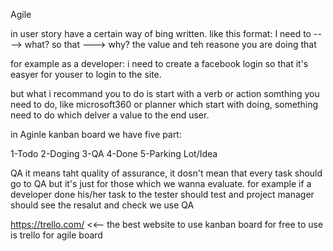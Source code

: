 Agile

in user story have a certain way of bing written. like this format:
I need to ----> what? 
so that   ---> why?   the value and teh reasone you are doing that 

for example as a developer: i need to create a facebook login so that it's easyer for youser to login to the site.

but what i recommand you to do is start with a verb or action somthing you need to do,
like microsoft360 or planner which start with doing, something need to do which 
delver a value to the end user.	


in Aginle kanban board we have five part:

1-Todo     2-Doging      3-QA        4-Done            5-Parking Lot/Idea


QA it means taht quality of assurance, it dosn't mean that every task should go to QA but it's just for those which we wanna evaluate.
for example if a developer done his/her task to the tester should test and project manager should see the resalut and check we use QA



https://trello.com/             <<-- the best website to use kanban board for free to use is trello for agile board 

